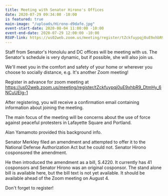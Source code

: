 ```yaml
---
title: Meeting with Senator Hirono's Offices
date: 2020-07-29 09:34:00 -10:00
is featured: true
main-image: "/uploads/Hirono-d9dafe.jpg"
event-start-date: 2020-08-04 11:00:00 -10:00
event-end-date: 2020-07-29 12:00:00 -10:00
RSVP-link: https://us02web.zoom.us/meeting/register/tZckfuypqj0uE9xhbR9_DtmHy_6NCuUEIg-1
---
```


Staff from Senator's Honolulu and DC offices will be meeting with us. The Senator's schedule is very dynamic, but if possible, she will also join us.

We'll meet you in the comfort and safety of your home or wherever you choose to  socially distance, e.g. It's another Zoom meeting!

Register in advance for zoom meeting at
https://us02web.zoom.us/meeting/register/tZckfuypqj0uE9xhbR9_DtmHy_6NCuUEIg-1

After registering, you will receive a confirmation email containing information about joining the meeting.

The main focus of the meeting will be concerns about the use of force against peaceful protesters in Lafayette Square and Portland.

Alan Yamamoto provided this background info.

Senator Merkley filed an amendment and attempted to offer it to the National Defense Authorization Act but he could not. Senator Hirono cosponsored the amendment.
 
He then introduced the amendment as a bill, S.4220. It currently has 41 cosponsors and Senator Hirono was an original cosponsor. The stand alone bill is available here, but the bill text is not yet available. It should be available ahead of the Zoom meeting on August 4.

Don't forget to register!

